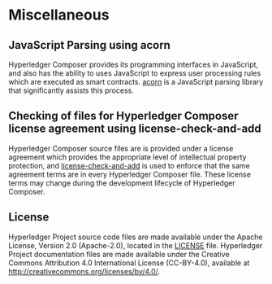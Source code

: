 # Miscellaneous

## JavaScript Parsing using acorn

Hyperledger Composer provides its programming interfaces in JavaScript, and also has the ability to uses JavaScript to express user processing rules which are executed as smart contracts. [acorn](https://www.npmjs.com/package/acorn) is a JavaScript parsing library that significantly assists this process.

## Checking of files for Hyperledger Composer license agreement using license-check-and-add

Hyperledger Composer source files are is provided under a license agreement which provides the appropriate level of intellectual property protection, and [license-check-and-add](https://www.npmjs.com/package/license-check-and-add) is used to enforce that the same agreement terms are in every Hyperledger Composer file. These license terms may change during the development lifecycle of Hyperledger Composer.

## License <a name="license"></a>
Hyperledger Project source code files are made available under the Apache License, Version 2.0 (Apache-2.0), located in the [LICENSE](LICENSE) file. Hyperledger Project documentation files are made available under the Creative Commons Attribution 4.0 International License (CC-BY-4.0), available at http://creativecommons.org/licenses/by/4.0/.